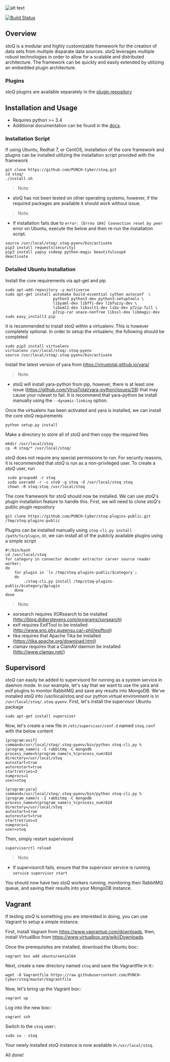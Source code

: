 
![alt text](http://stoq.punchcyber.com/i/logo_stoq_mark.png "stoQ")

[![Build Status](https://travis-ci.org/PUNCH-Cyber/stoq.svg?branch=master)](https://travis-ci.org/PUNCH-Cyber/stoq)

## Overview

stoQ is a modular and highly customizable framework for the creation of data
sets from multiple disparate data sources. stoQ leverages multiple robust
technologies in order to allow for a scalable and distributed architecture.
The framework can be quickly and easily extended by utilizing an embedded
plugin architecture.

### Plugins

stoQ plugins are available separately in the [plugin repository](https://github.com/PUNCH-Cyber/stoq-plugins-public)


## Installation and Usage

 - Requires python >= 3.4
 - Additional documentation can be found in the [docs](http://stoq.punchcyber.com/docs/).


### Installation Script

If using Ubuntu, Redhat 7, or CentOS, installation of the core framework and
plugins can be installed utilizing the installation script provided with the
framework

    git clone https://github.com/PUNCH-Cyber/stoq.git
    cd stoq/
    ./install.sh

> Note:
  - stoQ has not been tested on other operating systems, however,
  if the required packages are available it should work without issue.


> Note:
  - If installation fails due to ```error: [Errno 104] Connection reset by peer``` error
  on Ubuntu, execute the below and then re-run the installation script.
  ```
  source /usr/local/stoq/.stoq-pyenv/bin/activate
  pip3 install requests[security]
  pip3 install yapsy ssdeep python-magic beautifulsoup4
  deactivate
  ```

### Detailed Ubuntu Installation

Install the core requirements via apt-get and pip

    sudo apt-add-repository -y multiverse
    sudo apt-get install automake build-essential cython autoconf  \
                         python3 python3-dev python3-setuptools \
                         libyaml-dev libffi-dev libfuzzy-dev \
                         libxml2-dev libxslt1-dev libz-dev p7zip-full \
                         p7zip-rar unace-nonfree libssl-dev libmagic-dev
    sudo easy_install3 pip


It is recommended to install *stoQ* within a virtualenv. This is however
completely optional.  In order to setup the virtualenv, the following should be
completed

    sudo pip3 install virtualenv
    virtualenv /usr/local/stoq/.stoq-pyenv
    source /usr/local/stoq/.stoq-pyenv/bin/activate

Install the latest version of yara from https://virustotal.github.io/yara/

> Note:
  - stoQ will install yara-python from pip, however, there is at least one
  issue (https://github.com/VirusTotal/yara-python/issues/28) that may
  cause your ruleset to fail. It is recommend that yara-python be
  install manually using the ```--dynamic-linking``` option.

Once the virtualenv has been activated and yara is installed, we can install
the core *stoQ* requirements

    python setup.py install

Make a directory to store all of *stoQ* and then copy the required files

    mkdir /usr/local/stoq
    cp -R stoq/* /usr/local/stoq/

*stoQ* does not require any special permissions to run. For security reasons,
it is recommended that *stoQ* is run as a non-privileged user. To create a
*stoQ* user, run

     sudo groupadd -r stoq
     sudo useradd -r -c stoQ -g stoq -d /usr/local/stoq stoq
     chown -R stoq:stoq /usr/local/stoq

The core framework for *stoQ* should now be installed. We can use *stoQ*'s plugin
installation feature to handle this. First, we will need to clone *stoQ*'s public
plugin repository

    git clone https://github.com/PUNCH-Cyber/stoq-plugins-public.git /tmp/stoq-plugins-public

Plugins can be installed manually using ```stoq-cli.py install /path/to/plugin```,
or, we can install all of the publicly available plugins using a simple script

    #!/bin/bash
    cd /usr/local/stoq
    for category in connector decoder extractor carver source reader worker;
    do
        for plugin in `ls /tmp/stoq-plugins-public/$category`;
        do
            ./stoq-cli.py install /tmp/stoq-plugins-public/$category/$plugin
        done
    done

> Note:
 - xorsearch requires XORsearch to be installed (http://blog.didierstevens.com/programs/xorsearch)
 - exif requires ExifTool to be installed (http://www.sno.phy.queensu.ca/~phil/exiftool)
 - tika requires that Apache Tika be installed (https://tika.apache.org/download.html)
 - clamav requires that a ClamAV daemon be installed (http://www.clamav.net/)


## Supervisord

*stoQ* can easily be added to supervisord for running as a system service in
daemon mode. In our example, let's say that we want to use the yara and exif
plugins to monitor RabbitMQ and save any results into MongoDB. We've installed
*stoQ* into /usr/local/stoq and our python virtual environment is in
```/usr/local/stoq/.stoq-pyenv```. First, let's install the supervisor Ubuntu package

    sudo apt-get install supervisor


Now, let's create a new file in ```/etc/supervisor/conf.d``` named ```stoq.conf```
with the below content

    [program:exif]
    command=/usr/local/stoq/.stoq-pyenv/bin/python stoq-cli.py %(program_name)s -I rabbitmq -C mongodb
    process_name=%(program_name)s_%(process_num)02d
    directory=/usr/local/stoq
    autostart=true
    autorestart=true
    startretries=3
    numprocs=1
    user=stoq

    [program:yara]
    command=/usr/local/stoq/.stoq-pyenv/bin/python stoq-cli.py %(program_name)s -I rabbitmq -C mongodb
    process_name=%(program_name)s_%(process_num)02d
    directory=/usr/local/stoq
    autostart=true
    autorestart=true
    startretries=3
    numprocs=1
    user=stoq


Then, simply restart supervisord

    supervisorctl reload


> Note:
  - If supervisorctl fails, ensure that the supervisor service is running
  ```service supervisor start```

You should now have two *stoQ* workers running, monitoring their RabbitMQ queue,
and saving their results into your MongoDB instance.

## Vagrant

If testing *stoQ* is something you are interested in doing, you can use Vagrant
to setup a simple instance.

First, install Vagrant from https://www.vagrantup.com/downloads, then, install
VirtualBox from https://www.virtualbox.org/wiki/Downloads.

Once the prerequisites are installed, download the Ubuntu box::

    vagrant box add ubuntu/xenial64

Next, create a new directory named ```stoq``` and save the Vagrantfile in it::

    wget -O Vagrantfile https://raw.githubusercontent.com/PUNCH-Cyber/stoq/master/Vagrantfile


Now, let's bring up the Vagrant box::

    vagrant up


Log into the new box::

    vagrant ssh


Switch to the ```stoq``` user::

    sudo su - stoq


Your newly installed *stoQ* instance is now available in ``/usr/local/stoq``.

All done!

